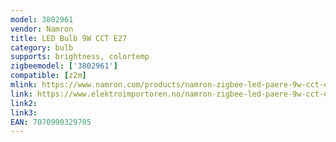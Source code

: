 ```yaml
---
model: 3802961
vendor: Namron
title: LED Bulb 9W CCT E27
category: bulb
supports: brightness, colortemp
zigbeemodel: ['3802961']
compatible: [z2m]
mlink: https://www.namron.com/products/namron-zigbee-led-paere-9w-cct-e27/
link: https://www.elektroimportoren.no/namron-zigbee-led-paere-9w-cct-e27/3802961/Product.html
link2: 
link3: 
EAN: 7070990329705
---
```

